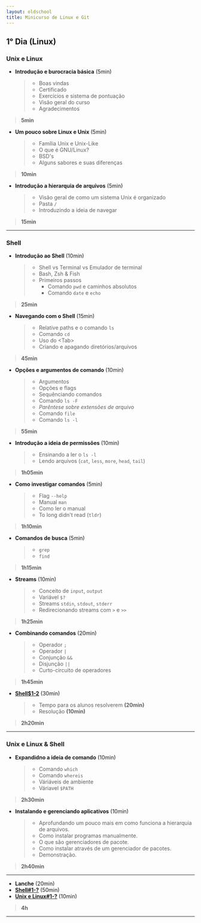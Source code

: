```yaml
---
layout: oldschool
title: Minicurso de Linux e Git
---
```


[comment]: <> (Essas páginas que estão vazias são porque elas utilizam layouts que já importam o menu de navegação e o menu dos dias. Você pode ver isso na pasta _includes)
[comment]: <> (Sendo assim, basta escrever em markdown mesmo que vai ser tudo estilizado pelos layouts)


## 1ᵒ Dia (Linux)

### Unix e Linux
 
- **Introdução e burocracia básica** (5min)
    > - Boas vindas
    > - Certificado
    > - Exercícios e sistema de pontuação
    > - Visão geral do curso
    > - Agradecimentos

> **5min**

- **Um pouco sobre Linux e Unix** (5min)
    > - Família Unix e Unix-Like
    > - O que é GNU/Linux?
    > - BSD's
    > - Alguns sabores e suas diferenças

> **10min**

- **Introdução a hierarquia de arquivos** (5min)
    > - Visão geral de como um sistema Unix é organizado
    > - Pasta `/`
    > - Introduzindo a ideia de navegar 

> **15min**

---

### Shell

- **Introdução ao Shell** (10min)
    > - Shell vs Terminal vs Emulador de terminal
    > - Bash, Zsh & Fish
    > - Primeiros passos
    >   - Comando `pwd` e caminhos absolutos 
    >   - Comando `date` e `echo`

> **25min**

- **Navegando com o Shell** (15min)
    > - Relative paths e o comando `ls`
    > - Comando `cd` 
    > - Uso do \<Tab>
    > - Criando e apagando diretórios/arquivos

> **45min**

- **Opções e argumentos de comando** (10min)
    > - Argumentos 
    > - Opções e flags
    > - Sequênciando comandos
    > - Comando `ls -F`
    > - _Parêntese sobre extensões de arquivo_
    > - Comando `file`
    > - Comando `ls -l`

> **55min**

- **Introdução a ideia de permissões** (10min)
    > - Ensinando a ler o `ls -l`
    > - Lendo arquivos (`cat`, `less`, `more`, `head`, `tail`) 

> **1h05min**

- **Como investigar comandos** (5min)
    > - Flag `--help`
    > - Manual `man`
    > - Como ler o manual
    > - To long didn't read (`tldr`)

> **1h10min**

- **Comandos de busca** (5min)
    > - `grep`
    > - `find`

> **1h15min**

- **Streams** (10min)
    > - Conceito de `input`, `output`
    > - Variável `$?`
    > -  Streams `stdin`, `stdout`, `stderr`
    > - Redirecionando streams com `>` e `>>`

> **1h25min**

- **Combinando comandos** (20min)
    > - Operador `;`
    > - Operador `|`
    > - Conjunção `&&`
    > - Disjunção `||`
    > - Curto-circuito de operadores

> **1h45min**

- [**Shell$1-2**](https://hackmd.io/@Dio720/shell-petcc#Quest%C3%A3o-1) (30min) 
    > - Tempo para os alunos resolverem **(20min)**
    > - Resolução **(10min)**

> **2h20min**

---
### Unix e Linux & Shell

- **Expandidno a ideia de comando** (10min)
    > - Comando `which`
    > - Comando `whereis`
    > - Váriáveis de ambiente
    > - Váriavel `$PATH`


> **2h30min**

- **Instalando e gerenciando aplicativos** (10min)
    > - Aprofundando um pouco mais em como funciona a hierarquia de arquivos.
    > - Como instalar programas manualmente.
    > - O que são gerenciadores de pacote.
    > - Como instalar através de um gerenciador de pacotes.
    > - Demonstração.

>  **2h40min**
---

- **Lanche** (20min)
- [**Shell#1-?**](https://hackmd.io/@Dio720/shell-petcc#Quest%C3%A3o-11) (50min)
- [**Unix e Linux#1-?**]() (10min)

> **4h**

---